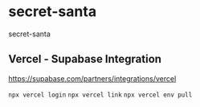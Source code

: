 # secret-santa

secret-santa

## Vercel - Supabase Integration

https://supabase.com/partners/integrations/vercel

`npx vercel login`
`npx vercel link`
`npx vercel env pull`

